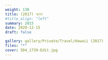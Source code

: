 ```yaml
---
weight: 130
title: הוואי (2017)
#title_align: "left"
summary: 2015
date: 2020-12-15
draft: false

gallery: gallery/Private/Travel/Hawaii (2017)
files: "*"
cover: 5D4_1739-Edit.jpg
---
```

